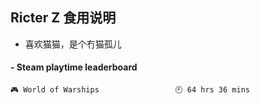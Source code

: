 ## Ricter Z 食用说明
- 喜欢猫猫，是个冇猫孤儿

<!-- steam-box start -->
#### - Steam playtime leaderboard
```text
🎮 World of Warships                 🕘 64 hrs 36 mins
```
<!-- Powered by https://github.com/YouEclipse/steam-box . -->
<!-- steam-box end -->

